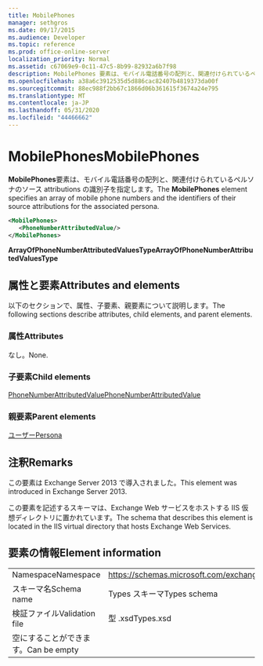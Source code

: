 ```yaml
---
title: MobilePhones
manager: sethgros
ms.date: 09/17/2015
ms.audience: Developer
ms.topic: reference
ms.prod: office-online-server
localization_priority: Normal
ms.assetid: c67069e9-0c11-47c5-8b99-82932a6b7f98
description: MobilePhones 要素は、モバイル電話番号の配列と、関連付けられているペルソナのソース attributions の識別子を指定します。
ms.openlocfilehash: a38a6c3912535d5d886cac82407b4819373da00f
ms.sourcegitcommit: 88ec988f2bb67c1866d06b361615f3674a24e795
ms.translationtype: MT
ms.contentlocale: ja-JP
ms.lasthandoff: 05/31/2020
ms.locfileid: "44466662"
---
```

# <a name="mobilephones"></a><span data-ttu-id="f3fe2-103">MobilePhones</span><span class="sxs-lookup"><span data-stu-id="f3fe2-103">MobilePhones</span></span>

<span data-ttu-id="f3fe2-104">**MobilePhones**要素は、モバイル電話番号の配列と、関連付けられているペルソナのソース attributions の識別子を指定します。</span><span class="sxs-lookup"><span data-stu-id="f3fe2-104">The **MobilePhones** element specifies an array of mobile phone numbers and the identifiers of their source attributions for the associated persona.</span></span> 
  
```XML
<MobilePhones>
   <PhoneNumberAttributedValue/>
</MobilePhones>
```

 <span data-ttu-id="f3fe2-105">**ArrayOfPhoneNumberAttributedValuesType**</span><span class="sxs-lookup"><span data-stu-id="f3fe2-105">**ArrayOfPhoneNumberAttributedValuesType**</span></span>
## <a name="attributes-and-elements"></a><span data-ttu-id="f3fe2-106">属性と要素</span><span class="sxs-lookup"><span data-stu-id="f3fe2-106">Attributes and elements</span></span>

<span data-ttu-id="f3fe2-107">以下のセクションで、属性、子要素、親要素について説明します。</span><span class="sxs-lookup"><span data-stu-id="f3fe2-107">The following sections describe attributes, child elements, and parent elements.</span></span>
  
### <a name="attributes"></a><span data-ttu-id="f3fe2-108">属性</span><span class="sxs-lookup"><span data-stu-id="f3fe2-108">Attributes</span></span>

<span data-ttu-id="f3fe2-109">なし。</span><span class="sxs-lookup"><span data-stu-id="f3fe2-109">None.</span></span>
  
### <a name="child-elements"></a><span data-ttu-id="f3fe2-110">子要素</span><span class="sxs-lookup"><span data-stu-id="f3fe2-110">Child elements</span></span>

[<span data-ttu-id="f3fe2-111">PhoneNumberAttributedValue</span><span class="sxs-lookup"><span data-stu-id="f3fe2-111">PhoneNumberAttributedValue</span></span>](phonenumberattributedvalue.md)
  
### <a name="parent-elements"></a><span data-ttu-id="f3fe2-112">親要素</span><span class="sxs-lookup"><span data-stu-id="f3fe2-112">Parent elements</span></span>

[<span data-ttu-id="f3fe2-113">ユーザー</span><span class="sxs-lookup"><span data-stu-id="f3fe2-113">Persona</span></span>](persona.md)
  
## <a name="remarks"></a><span data-ttu-id="f3fe2-114">注釈</span><span class="sxs-lookup"><span data-stu-id="f3fe2-114">Remarks</span></span>

<span data-ttu-id="f3fe2-115">この要素は Exchange Server 2013 で導入されました。</span><span class="sxs-lookup"><span data-stu-id="f3fe2-115">This element was introduced in Exchange Server 2013.</span></span>
  
<span data-ttu-id="f3fe2-116">この要素を記述するスキーマは、Exchange Web サービスをホストする IIS 仮想ディレクトリに置かれています。</span><span class="sxs-lookup"><span data-stu-id="f3fe2-116">The schema that describes this element is located in the IIS virtual directory that hosts Exchange Web Services.</span></span>
  
## <a name="element-information"></a><span data-ttu-id="f3fe2-117">要素の情報</span><span class="sxs-lookup"><span data-stu-id="f3fe2-117">Element information</span></span>

|||
|:-----|:-----|
|<span data-ttu-id="f3fe2-118">Namespace</span><span class="sxs-lookup"><span data-stu-id="f3fe2-118">Namespace</span></span>  <br/> |https://schemas.microsoft.com/exchange/services/2006/types  <br/> |
|<span data-ttu-id="f3fe2-119">スキーマ名</span><span class="sxs-lookup"><span data-stu-id="f3fe2-119">Schema name</span></span>  <br/> |<span data-ttu-id="f3fe2-120">Types スキーマ</span><span class="sxs-lookup"><span data-stu-id="f3fe2-120">Types schema</span></span>  <br/> |
|<span data-ttu-id="f3fe2-121">検証ファイル</span><span class="sxs-lookup"><span data-stu-id="f3fe2-121">Validation file</span></span>  <br/> |<span data-ttu-id="f3fe2-122">型 .xsd</span><span class="sxs-lookup"><span data-stu-id="f3fe2-122">Types.xsd</span></span>  <br/> |
|<span data-ttu-id="f3fe2-123">空にすることができます。</span><span class="sxs-lookup"><span data-stu-id="f3fe2-123">Can be empty</span></span>  <br/> ||
   

